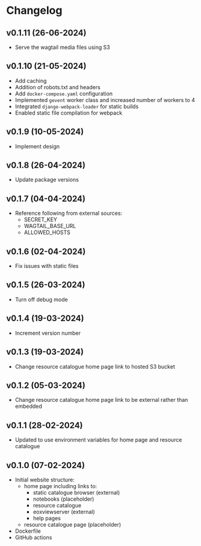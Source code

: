 # Changelog

## v0.1.11 (26-06-2024)
- Serve the wagtail media files using S3

## v0.1.10 (21-05-2024)

- Add caching
- Addition of robots.txt and headers
- Add `docker-compose.yaml` configuration
- Implemented `gevent` worker class and increased number of workers to 4
- Integrated `django-webpack-loader` for static builds
- Enabled static file compilation for webpack

## v0.1.9 (10-05-2024)

- Implement design

## v0.1.8 (26-04-2024)
- Update package versions

## v0.1.7 (04-04-2024)
- Reference following from external sources:
  - SECRET_KEY
  - WAGTAIL_BASE_URL
  - ALLOWED_HOSTS

## v0.1.6 (02-04-2024)

- Fix issues with static files

## v0.1.5 (26-03-2024)

- Turn off debug mode

## v0.1.4 (19-03-2024)

- Increment version number

## v0.1.3 (19-03-2024)

- Change resource catalogue home page link to hosted S3 bucket

## v0.1.2 (05-03-2024)

- Change resource catalogue home page link to be external rather than embedded

## v0.1.1 (28-02-2024)

- Updated to use environment variables for home page and resource catalogue


## v0.1.0 (07-02-2024)

- Initial website structure:
  - home page including links to:
    - static catalogue browser (external)
    - notebooks (placeholder)
    - resource catalogue
    - eoxviewserver (external)
    - help pages
  - resource catalogue page (placeholder)
- Dockerfile
- GitHub actions
